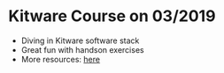 # Kitware Course on 03/2019
- Diving in Kitware software stack
- Great fun with handson exercises
- More resources: [here](https://data.kitware.com/#collection/568a9db98d777f429eac8eab/folder/5b0724188d777f15ebe1f55b)

